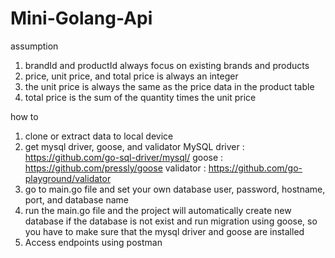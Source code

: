 # Mini-Golang-Api

assumption
1. brandId and productId always focus on existing brands and products
2. price, unit price, and total price is always an integer
3. the unit price is always the same as the price data in the product table
4. total price is the sum of the quantity times the unit price

how to
1. clone or extract data to local device
2. get mysql driver, goose, and validator
    MySQL driver :  https://github.com/go-sql-driver/mysql/
    goose : https://github.com/pressly/goose
    validator : https://github.com/go-playground/validator
3. go to main.go file and set your own database user, password, hostname, port, and database name
4. run the main.go file and the project will automatically create new database if the database is not exist and run migration using goose, so you have to make sure that the mysql driver and goose are installed
5. Access endpoints using postman

